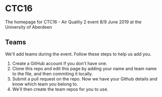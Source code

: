 # CTC16
The homepage for CTC16 - Air Quality 2 event 8/9 June 2019 at the University of Aberdeen

## Teams
We'll add teams during the event. Follow these steps to help us add you.
1. Create a GitHub account if you don't have one.
2. Clone this repo and edit this page by adding your name and team name to the file, and then commiting it locally.
3. Submit a pull request on the repo. Now we have your Github details and know which team you belong to.
4. We'll then create the team repos for you to use.
